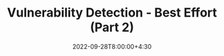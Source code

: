 ---
type: lecture
date: 2022-09-28T8:00:00+4:30
title: Vulnerability Detection - Best Effort (Part 2)
tldr: "Best effort techniques for vulnerability detection."
thumbnail: /static_files/presentations/best.png
links:
    - url: /static_files/presentations/vulbesteffort.pdf
      name: slides
---